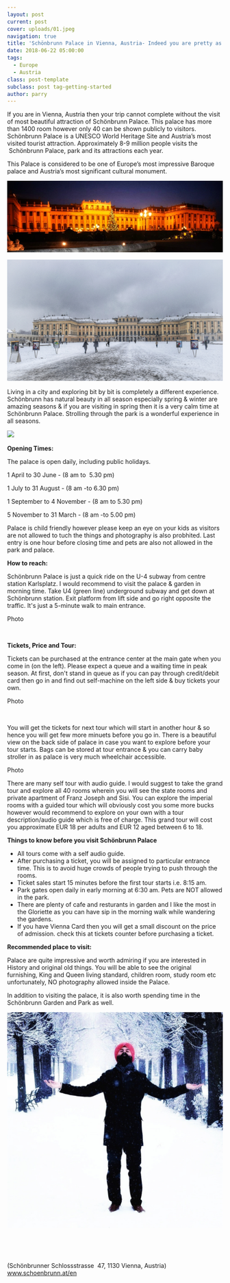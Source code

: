 ```yaml
---
layout: post
current: post
cover: uploads/01.jpeg
navigation: true
title: 'Schönbrunn Palace in Vienna, Austria- Indeed you are pretty as your pictures'
date: 2018-06-22 05:00:00
tags:
  - Europe
  - Austria
class: post-template
subclass: post tag-getting-started
author: parry
---
```


If you are in Vienna, Austria then your trip cannot complete without the visit of most beautiful attraction of Sch&ouml;nbrunn Palace. This palace has more than 1400 room however only 40 can be shown publicly to visitors. Sch&ouml;nbrunn Palace is a UNESCO World Heritage Site and Austria’s most visited tourist attraction. Approximately 8-9 million people visits the &nbsp;Sch&ouml;nbrunn Palace, park and its attractions each year.

This Palace is considered to be one of Europe’s most impressive Baroque palace and Austria’s most significant cultural monument.

![](/uploads/01.jpeg)

![](/uploads/DSC_0351-01.jpeg)

Living in a city and exploring bit by bit is completely a different experience. Sch&ouml;nbrunn has natural beauty in all season especially spring & winter are amazing seasons & if you are visiting in spring then it is a very calm time at Sch&ouml;nbrunn Palace. Strolling through the park is a wonderful experience in all seasons.

![](/uploads/DSC_0372-01.jpeg)

**Opening Times:**

The palace is open daily, including public holidays.

1 April to 30 June - (8 am to &nbsp;5.30 pm)

1 July to 31 August - (8 am -to 6.30 pm)

1 September to 4 November - (8 am to 5.30 pm)

5 November to 31 March - (8 am -to 5.00 pm)

Palace is child friendly however please keep an eye on your kids as visitors are not allowed to tuch the things and photography is also probhited. Last entry is one hour before closing time and pets are also not allowed in the park and palace.

**How to reach:**

Sch&ouml;nbrunn Palace is just a quick ride on the U-4 subway from centre station Karlsplatz. I would recommend to visit the palace & garden in morning time. Take U4 (green line) underground subway and get down at Sch&ouml;nbrunn station. Exit platform from lift side and go right opposite the traffic. It's just a 5-minute walk to main entrance.

Photo

&nbsp;

**Tickets, Price and Tour:**

Tickets can be purchased at the entrance center at the main gate when you come in (on the left). Please expect a queue and a waiting time in peak season. At first, don't stand in queue as if you can pay through credit/debit card then go in and find out self-machine on the left side & buy tickets your own.

Photo

&nbsp;

You will get the tickets for next tour which will start in another hour & so hence you will get few more minuets before you go in. There is a beautiful view on the back side of palace in case you want to explore before your tour starts. Bags can be stored at tour entrance & you can carry baby stroller in as palace is very much wheelchair accessible.

Photo

There are many self tour with audio guide. I would suggest to take the grand tour and explore all 40 rooms wherein you will see the state rooms and private apartment of Franz Joseph and Sisi. You can explore the imperial rooms with a guided tour which will obviously cost you some more bucks however would recommend to explore on your own with a tour description/audio guide which is free of charge. This grand tour will cost you approximate EUR 18 per adults and EUR 12 aged between 6 to 18.

**Things to know before you visit Sch&ouml;nbrunn Palace**

* All tours come with a self audio guide.
* After purchasing a ticket, you will be assigned to particular entrance time. This is to avoid huge crowds of people trying to push through the rooms.
* Ticket sales start 15 minutes before the first tour starts i.e. 8:15 am.&nbsp;
* Park gates open daily in early morning at 6:30 am. Pets are NOT allowed in the park.&nbsp;
* There are plenty of cafe and resturants in garden and I like the most in the Gloriette as you can have sip in the morning walk while wandering the gardens.
* If you have Vienna Card then you will get a small discount on the price of admission. check this at tickets counter before purchasing a ticket.&nbsp;

**Recommended place to visit:**

Palace are quite impressive and worth admiring if you are interested in History and original old things. You will be able to see the original furnishing, King and Queen living standard, children room, study room etc unfortunately, NO photography allowed inside the Palace.

In addition to visiting the palace, it is also worth spending time in the Sch&ouml;nbrunn Garden and Park as well.&nbsp;

![](/uploads/fb-img-1529316953122-1.jpeg)

&nbsp;

&nbsp;

(Sch&ouml;nbrunner Schlossstrasse&nbsp; 47, 1130 Vienna, Austria) www.schoenbrunn.at/en